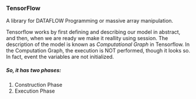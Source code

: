 ### TensorFlow

A library for DATAFLOW Programming or massive array manipulation.

Tensorflow works by first defining and describing our model in abstract, and then, when we are ready we make it reallity using session. The description of the model is known as *Computational Graph* in Tensorflow.  In the Computation Graph, the execution is NOT performed, though it looks so. In fact, event the variables are not initialized. 

##### So, it has two phases:
1. Construction Phase
2. Execution Phase



